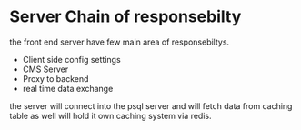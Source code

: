 # Server Chain of responsebilty

the front end server have few main area of responsebiltys.

- Client side config settings
- CMS Server
- Proxy to backend
- real time data exchange

the server will connect into the psql server and will fetch data from caching table as well will hold it own caching system via redis.
